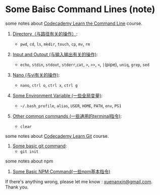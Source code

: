 # Some Baisc Command Lines (note)

some notes about [Codecademy Learn the Command Line](https://www.codecademy.com/learn/learn-the-command-line) course.

1. [Directory（与路径有关的操作）](./mds/directory.md): 
    - `pwd`, `cd`, `ls`, `mkdir`, `touch`, `cp`, `mv`, `rm`

2. [Input and Output (与输入输出有关的操作)](./mds/inputAndOutput.md):
    - `echo`, `stdin`, `stdout`, `stderr`,`cat`, `>`, `>>`, `<`, `|`(pipe), `uniq`, `grep`, `sed`

3. [Nano (与vi有关的操作)](./mds/nano.md):
    - `nano`, `ctrl o`,  `ctrl x`, `ctrl g`

4. [Some Environment Variable (一些全局变量)](./mds/global.md):
    - `~/.bash_profile`, `alias`, `USER`, `HOME`, `PATH`, `env`, `PS1`

5. [Other common commands (一些通用的terminal指令)](./mds/common.md):
    - `clear`



some notes about [Codecademy Learn Git](https://www.codecademy.com/learn/learn-git) course.

1. [Some basic git command](./git/basic.md):
    - `git init`


some notes about npm 

1. [Some Basic NPM Command(一些npm基本指令)](./npm/basic.md)


If there's anything wrong, please let me know : xuenanxin@gmail.com. Thank you.